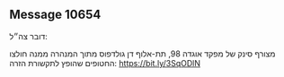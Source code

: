 ## Message 10654

דובר צה״ל:

מצורף סינק של מפקד אוגדה 98, תת-אלוף דן גולדפוס מתוך המנהרה ממנה חולצו החטופים שהופץ לתקשורת הזרה: https://bit.ly/3SqODlN

